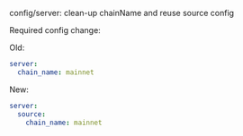 config/server: clean-up chainName and reuse source config

Required config change:

Old:

```yaml
server:
  chain_name: mainnet
```

New:

```yaml
server:
  source:
    chain_name: mainnet
```
